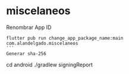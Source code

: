 # miscelaneos

Renombrar App ID
````
flutter pub run change_app_package_name:main com.alandelgado.miscelaneos
```
Generar sha-256
````
cd android
./gradlew signingReport
```
